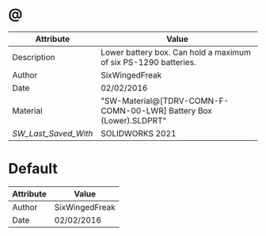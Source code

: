 # @
| Attribute | Value |
| ---  | ---     |
| Description | Lower battery box. Can hold a maximum of six PS-1290 batteries. |
| Author | SixWingedFreak |
| Date | 02/02/2016 |
| Material | &quot;SW-Material@[TDRV-COMN-F-COMN-00-LWR] Battery Box (Lower).SLDPRT&quot; |
| _SW_Last_Saved_With_ | SOLIDWORKS 2021 |
# Default
| Attribute | Value |
| ---  | ---     |
| Author | SixWingedFreak |
| Date | 02/02/2016 |
